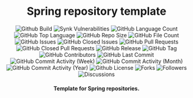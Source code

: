 <h1 align="center" style="font-weight: bold; margin-top: 20px; margin-bottom: 20px;">Spring repository template</h1>

<p align="center">

  <img alt="Github Build" src="https://img.shields.io/github/actions/workflow/status/Wilddiary/spring-repository-template/maven-release.yml" />
  <img alt="Synk Vulnerabilities" src="https://img.shields.io/snyk/vulnerabilities/github/Wilddiary/spring-repository-template" />
  <img alt="GitHub Language Count" src="https://img.shields.io/github/languages/count/Wilddiary/spring-repository-template" />
  <img alt="GitHub Top Language" src="https://img.shields.io/github/languages/top/Wilddiary/spring-repository-template" />
  <img alt="GitHub Repo Size" src="https://img.shields.io/github/repo-size/Wilddiary/spring-repository-template" />
  <img alt="GitHub File Count" src="https://img.shields.io/github/directory-file-count/Wilddiary/spring-repository-template" />
  <img alt="GitHub Issues" src="https://img.shields.io/github/issues/Wilddiary/spring-repository-template" />
  <img alt="GitHub Closed Issues" src="https://img.shields.io/github/issues-closed/Wilddiary/spring-repository-template" />
  <img alt="GitHub Pull Requests" src="https://img.shields.io/github/issues-pr/Wilddiary/spring-repository-template" />
  <img alt="GitHub Closed Pull Requests" src="https://img.shields.io/github/issues-pr-closed/Wilddiary/spring-repository-template" />
  <img alt="GitHub Release" src="https://img.shields.io/github/v/release/Wilddiary/spring-repository-template?date_order_by=created_at&sort=date" />
  <img alt="GitHub Tag" src="https://img.shields.io/github/v/tag/Wilddiary/spring-repository-template" />
  <img alt="GitHub Contributors" src="https://img.shields.io/github/contributors/Wilddiary/spring-repository-template" />
  <img alt="GitHub Last Commit" src="https://img.shields.io/github/last-commit/Wilddiary/spring-repository-template" />
  <img alt="GitHub Commit Activity (Week)" src="https://img.shields.io/github/commit-activity/w/Wilddiary/spring-repository-template" />
  <img alt="GitHub Commit Activity (Month)" src="https://img.shields.io/github/commit-activity/m/Wilddiary/spring-repository-template" />
  <img alt="GitHub Commit Activity (Year)" src="https://img.shields.io/github/commit-activity/y/Wilddiary/spring-repository-template" />
  <img alt="Github License" src="https://img.shields.io/github/license/Wilddiary/spring-repository-template" />
  <img alt="Forks" src="https://img.shields.io/github/forks/Wilddiary/spring-repository-template" />
  <img alt="Followers" src="https://img.shields.io/github/followers/Wilddiary" />
  <img alt="Discussions" src="https://img.shields.io/github/discussions/Wilddiary/spring-repository-template" />

</p>

<h4 align="center">
    Template for Spring repositories.
</h4>